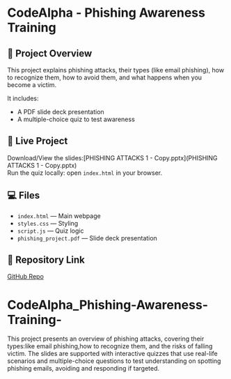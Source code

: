 # CodeAlpha - Phishing Awareness Training

## 📌 Project Overview
This project explains phishing attacks, their types (like email phishing), how to recognize them, how to avoid them, and what happens when you become a victim.  

It includes:
- A PDF slide deck presentation  
- A multiple-choice quiz to test awareness  

## 🚀 Live Project
Download/View the slides:[PHISHING ATTACKS 1 - Copy.pptx](PHISHING ATTACKS 1 - Copy.pptx)  
Run the quiz locally: open `index.html` in your browser.  

## 💻 Files
- `index.html` — Main webpage  
- `styles.css` — Styling  
- `script.js` — Quiz logic  
- `phishing_project.pdf` — Slide deck presentation  

## 🔗 Repository Link
[GitHub Repo](https://github.com/YourUsername/CodeAlpha_Phishing-Awareness-Training)
# CodeAlpha_Phishing-Awareness-Training-
This project presents an overview of phishing attacks, covering their types:like email phishing,how to recognize them, and the risks of falling victim. The slides are supported with interactive quizzes that use real-life scenarios and multiple-choice questions to test understanding on spotting phishing emails, avoiding and responding if targeted.
